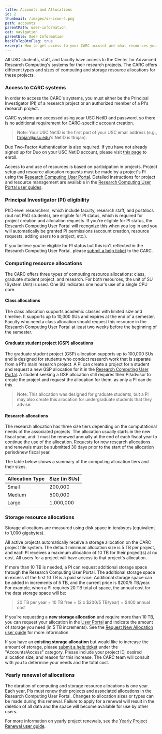 ```yaml
---
title: Accounts and Allocations
id: 2
thumbnail: /images/sr-icon-4.png
path: accounts
parentPath: user-information
cat: navigation
parentEle: User Information
backToTopBtnFlag: true
excerpt: How to get access to your CARC account and what resources you have available.
---
```


All USC students, staff, and faculty have access to the Center for Advanced Research Computing's systems for their research projects. The CARC offers different types and sizes of computing and storage resource allocations for these projects.

### Access to CARC systems

In order to access the CARC's systems, you must either be the Principal Investigator (PI) of a research project or an authorized member of a PI's research project.

CARC systems are accessed using your USC NetID and password, so there is no additional requirement for CARC-specific account creation.

>Note: Your USC NetID is the first part of your USC email address (e.g., ttrojan@usc.edu's NetID is ttrojan).

Duo Two-Factor Authentication is also required. If you have not already signed up for Duo on your USC NetID account, please visit [this page](https://itservices.usc.edu/duo/enroll) to enroll.

Access to and use of resources is based on participation in projects. Project setup and resource allocation requests must be made by a project's PI using the [Research Computing User Portal](https://hpcaccount.usc.edu/). Detailed instructions for project and resource management are available in the [Research Computing User Portal user guides](/user-information/user-guides/high-performance-computing/research-computing-user-portal).

### Principal Investigator (PI) eligibility

PhD-level researchers, which include faculty, research staff, and postdocs (but not PhD students), are eligible for PI status, which is required for project creation and allocation requests. If you're eligible for PI status, the Research Computing User Portal will recognize this when you log in and you will automatically be granted PI permissions (account creation, resource requests, adding users to a project, etc.).

If you believe you're eligible for PI status but this isn't reflected in the Research Computing User Portal, please [submit a help ticket](/user-information/ticket-submission) to the CARC.

### Computing resource allocations

The CARC offers three types of computing resource allocations: class, graduate student project, and research. For both resources, the unit of SU (System Unit) is used. One SU indicates one hour's use of a single CPU core.

#### Class allocations

The class allocation supports academic classes with limited size and timeline. It supports up to 10,000 SUs and expires at the end of a semester. Faculty who need a class allocation should request this resource in the Research Computing User Portal at least two weeks before the beginning of the semester.

#### Graduate student project (GSP) allocations

The graduate student project (GSP) allocation supports up to 100,000 SUs and is designed for students who conduct research work that is separate from a PI's main research project. A PI can create a project for a student and request a new GSP allocation for it in the [Research Computing User Portal](/user-information/user-guides/high-performance-computing/research-computing-user-portal). A student seeking a GSP allocation still requires their PI/advisor to create the project and request the allocation for them, as only a PI can do this. 

> Note: This allocation was designed for graduate students, but a PI may also create this allocation for undergraduate students that they advise.

#### Research allocations

The research allocation has three size tiers depending on the computational needs of the associated projects. The allocation usually starts in the new fiscal year, and it must be renewed annually at the end of each fiscal year to continue the use of the allocation. Requests for new research allocations and renewals must be submitted 30 days prior to the start of the allocation period/new fiscal year.

The table below shows a summary of the computing allocation tiers and their sizes.

| Allocation Type | Size (in SUs)       |
|-----------------|-----------------|
| Small           | 200,000         |
| Medium          | 500,000         |
| Large           | 1,000,000       |

### Storage resource allocations

Storage allocations are measured using disk space in terabytes (equivalent to 1,000 gigabytes).  

All active projects automatically receive a storage allocation on the CARC project file system. The default minimum allocation size is 5 TB per project, and each PI receives a maximum allocation of 10 TB for their project(s) at no cost. All users for a project will have access to that project's allocation.

If more than 10 TB is needed, a PI can request additional storage space through the Research Computing User Portal. The additional storage space in excess of the first 10 TB is a paid service. Additional storage space can be added in increments of 5 TB, and the current price is $200/5 TB/year. For example, when a PI requires 20 TB total of space, the annual cost for the data storage space will be:

>20 TB per year = 10 TB free + (2 x $200/5 TB/year) = $400 annual cost

If you're requesting a **new storage allocation** and require more than 10 TB, you can request your allocation in the [User Portal](http://hpcaccount.usc.edu) and indicate the amount of storage you need (in 5 TB increments). See the [Request New Allocation user guide](/user-information/user-guides/high-performance-computing/research-computing-user-portal/request-new-allocation) for more information.

If you have an **existing storage allocation** but would like to increase the amount of storage, please [submit a help ticket](/user-information/ticket-submission) under the "Accounts/Access" category. Please include your project ID, desired allocation size, and reason for this increase. The CARC team will consult with you to determine your needs and the total cost.

### Yearly renewal of allocations

The duration of computing and storage resource allocations is  one year. Each year, PIs must renew their projects and associated allocations in the Research Computing User Portal. Changes to allocation sizes or types can be made during this renewal. Failure to apply for a renewal will result in the deletion of all data and the space will become available for use by other users.

For more information on yearly project renewals, see the [Yearly Project Renewal user guide](/user-information/user-guides/high-performance-computing/research-computing-user-portal/yearly-project-renewal).
